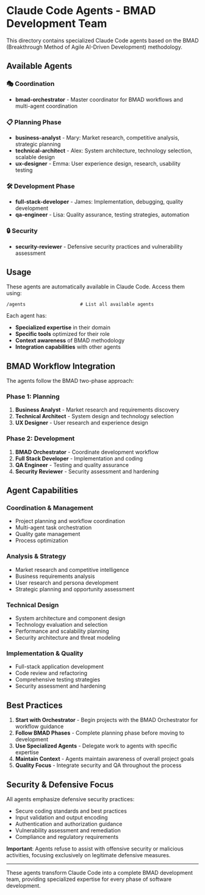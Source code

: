 # Claude Code Agents - BMAD Development Team

This directory contains specialized Claude Code agents based on the BMAD (Breakthrough Method of Agile AI-Driven Development) methodology.

## Available Agents

### 🎭 Coordination
- **bmad-orchestrator** - Master coordinator for BMAD workflows and multi-agent coordination

### 📋 Planning Phase
- **business-analyst** - Mary: Market research, competitive analysis, strategic planning
- **technical-architect** - Alex: System architecture, technology selection, scalable design
- **ux-designer** - Emma: User experience design, research, usability testing

### 🛠️ Development Phase  
- **full-stack-developer** - James: Implementation, debugging, quality development
- **qa-engineer** - Lisa: Quality assurance, testing strategies, automation

### 🔒 Security
- **security-reviewer** - Defensive security practices and vulnerability assessment

## Usage

These agents are automatically available in Claude Code. Access them using:

```
/agents                    # List all available agents
```

Each agent has:
- **Specialized expertise** in their domain
- **Specific tools** optimized for their role
- **Context awareness** of BMAD methodology
- **Integration capabilities** with other agents

## BMAD Workflow Integration

The agents follow the BMAD two-phase approach:

### Phase 1: Planning
1. **Business Analyst** - Market research and requirements discovery
2. **Technical Architect** - System design and technology selection  
3. **UX Designer** - User research and experience design

### Phase 2: Development
1. **BMAD Orchestrator** - Coordinate development workflow
2. **Full Stack Developer** - Implementation and coding
3. **QA Engineer** - Testing and quality assurance
4. **Security Reviewer** - Security assessment and hardening

## Agent Capabilities

### Coordination & Management
- Project planning and workflow coordination
- Multi-agent task orchestration
- Quality gate management
- Process optimization

### Analysis & Strategy
- Market research and competitive intelligence
- Business requirements analysis
- User research and persona development
- Strategic planning and opportunity assessment

### Technical Design
- System architecture and component design
- Technology evaluation and selection
- Performance and scalability planning
- Security architecture and threat modeling

### Implementation & Quality
- Full-stack application development
- Code review and refactoring
- Comprehensive testing strategies
- Security assessment and hardening

## Best Practices

1. **Start with Orchestrator** - Begin projects with the BMAD Orchestrator for workflow guidance
2. **Follow BMAD Phases** - Complete planning phase before moving to development
3. **Use Specialized Agents** - Delegate work to agents with specific expertise
4. **Maintain Context** - Agents maintain awareness of overall project goals
5. **Quality Focus** - Integrate security and QA throughout the process

## Security & Defensive Focus

All agents emphasize defensive security practices:
- Secure coding standards and best practices
- Input validation and output encoding
- Authentication and authorization guidance
- Vulnerability assessment and remediation
- Compliance and regulatory requirements

**Important**: Agents refuse to assist with offensive security or malicious activities, focusing exclusively on legitimate defensive measures.

---

These agents transform Claude Code into a complete BMAD development team, providing specialized expertise for every phase of software development.